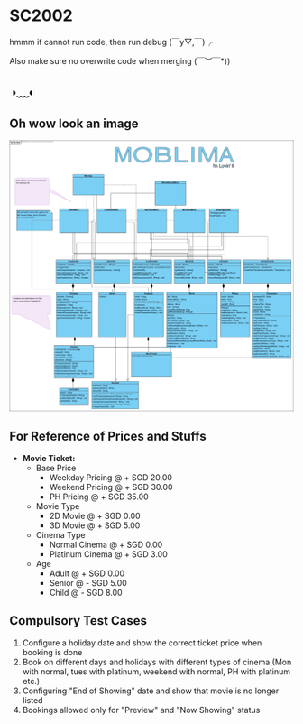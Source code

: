 # SC2002

hmmm if cannot run code, then run debug (￣y▽,￣)╭

Also make sure no overwrite code when merging \(￣︶￣*\))

## ◑﹏◐

## Oh wow look an image

![wow much square](./assets/MOBLIMA.jpg)

## For Reference of Prices and Stuffs

- **Movie Ticket:**
  - Base Price
    - Weekday Pricing        @ + SGD 20.00
    - Weekend Pricing        @ + SGD 30.00
    - PH Pricing             @ + SGD 35.00
  - Movie Type
    - 2D Movie               @ + SGD 0.00
    - 3D Movie               @ + SGD 5.00
  - Cinema Type
    - Normal Cinema          @ + SGD 0.00
    - Platinum Cinema        @ + SGD 3.00
  - Age
    - Adult                  @ + SGD 0.00
    - Senior                 @ - SGD 5.00
    - Child                  @ - SGD 8.00

## Compulsory Test Cases

1. Configure a holiday date and show the correct ticket price when booking is done
2. Book on different days and holidays with different types of cinema (Mon with normal, tues with platinum, weekend with normal, PH with platinum etc.)
3. Configuring "End of Showing" date and show that movie is no longer listed
4. Bookings allowed only for "Preview" and "Now Showing" status
